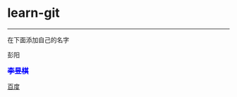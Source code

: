 # learn-git
**********
在下面添加自己的名字

彭阳


<font color=blue size=3 face="黑体">~~**李昱棋**~~</font>

[百度]("http://baidu.com")



